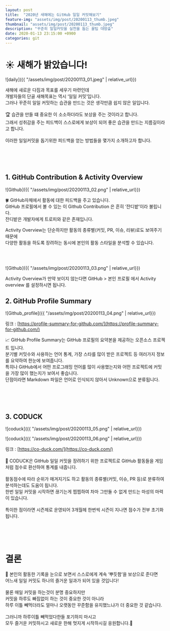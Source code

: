 ```yaml
---
layout: post
title:  "2020년 새해에는 GitHub 일일 커밋해보기"
feature-img: "assets/img/post/20200113_thumb.jpeg"
thumbnail: "assets/img/post/20200113_thumb.jpeg"
description: "꾸준히 일일커밋을 실천을 돕는 꿀팁 대방출"
date: 2020-01-13 23:15:00 +0900
categories: git
---
```


# ☀️ 새해가 밝았습니다!

![daily]({{ "/assets/img/post/20200113_01.jpeg" | relative_url}})

새해에 새로운 다짐과 목표를 세우기 마련인데<br/>
개발자들의 단골 새해목표는 역시 ‘일일 커밋’입니다.<br/>
그러나 꾸준히 일일 커밋하는 습관을 만드는 것은 생각만큼 쉽지 않은 일입니다.<br/>
<br/>
🏆 습관을 만들 떄 중요한 이 소소하더라도 보상을 주는 것이라고 합니다.<br/>
그래서 성취감을 주는 피드백이 스스로에게 보상이 되어 좋은 습관을 만드는 지름길이라고 합니다.<br/>
<br/>
이러한 일일커밋을 돕기위한 피드백을 얻는 방법들을 몇가지 소개하고자 합니다.<br/>

<br/><br/><br/>

## 1. GitHub Contribution & Activity Overview

![Github]({{ "/assets/img/post/20200113_02.png" | relative_url}})

🍀 GitHub자체에서 활동에 대한 피드백을 주고 있습니다.<br/>
GitHub 프로필에서 볼 수 있는 이 Github Contribution 은 흔히 ‘잔디밭’이라 불립니다.<br/>
잔디밭은 개발자에게 트로피와 같은 존재입니다.<br/>

Activity Overview는 단순하지만 활동의 종류별(커밋, PR, 이슈, 리뷰)로도 보여주기 때문에<br/>
다양한 활동을 하도록 장려하는 동시에 본인의 활동 스타일을 분석할 수 있습니다.<br/>

<br/><br/>

![Github]({{ "/assets/img/post/20200113_03.png" | relative_url}})

Activity Overview가 만약 보이지 않는다면 GitHub > 본인 프로필 에서 Activity overview 를 설정하시면 됩니다.<br/>

## 2. GitHub Profile Summary

![Github_profile]({{ "/assets/img/post/20200113_04.png" | relative_url}})

링크 : [https://profile-summary-for-github.com/](https://profile-summary-for-github.com/)

📈 GitHub Profile Summary는 GitHub 프로필의 요약본을 제공하는 오픈소스 프로젝트 입니다.<br/>
분기별 커밋수와 사용하는 언어 통계, 가장 스타를 많이 받은 프로젝트 등 여러가지 정보를 요약하여 한눈에 보여줍니다.<br/>
특히나 GitHub에서 어떤 프로그래밍 언어를 많이 사용했는지와 어떤 프로젝트에 커밋을 가장 많이 했는지가 보여서 좋습니다.<br/>
단점이라면 Markdown 파일은 언어로 인식되지 않아서 Unknown으로 분류됩니다.<br/>

<br/><br/><br/>

## 3. CODUCK

![coduck]({{ "/assets/img/post/20200113_05.png" | relative_url}})

![coduck]({{ "/assets/img/post/20200113_06.png" | relative_url}})

링크 : [https://co-duck.com/](https://co-duck.com/)<br/>
<br/>
🦆 CODUCK은 GitHub 일일 커밋을 장려하기 위한 프로젝트로 GitHub 활동들을 게임처럼 점수로 환산하여 통계를 내줍니다.<br/>
<br/>
활동점수에 따라 순위가 매겨지기도 하고 활동의 종류별(커밋, 이슈, PR 등)로 분류하여 분석하는데도 도움이 됩니다.<br/>
한번 일일 커밋을 시작하면 끊기는게 찝찝하여 차마 그만둘 수 없게 만드는 마성의 마력이 있습니다.<br/>
<br/>
특이한 점이라면 시즌제로 운영되어 3개월헤 한번씩 시즌이 지나면 점수가 전부 초기화됩니다.<br/>

<br/><br/><br/>

# 결론

🏅 본인의 활동한 기록을 눈으로 보면서 스스로에게 계속 ‘뿌듯함’을 보상으로 준다면<br/>
어느새 일일 커밋도 하나의 즐거운 일과가 되어 있을 것입니다!<br/>
<br/>
물론 매일 커밋을 하는것이 분명 중요하지만<br/>
커밋을 하루도 빠짐없이 하는 것이 중요한 것이 아니라<br/>
하루 이틀 빼먹더라도 얼마나 오랫동안 꾸준함을 유지했느냐가 더 중요한 것 같습니다.<br/>
<br/>
그러니까 하루이틀 빼먹었다한들 포기하지 마시고<br/>
모두 즐거운 커밋하시고 새로운 한해 멋지게 시작하시길 응원합니다.🎉<br/>

<br/><br/><br/>

